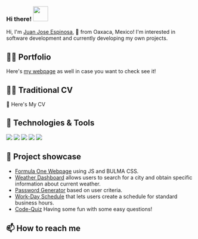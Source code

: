 ### Hi there! <img src="https://raw.githubusercontent.com/MartinHeinz/MartinHeinz/master/wave.gif" width = "40">


Hi, I'm [Juan Jose Espinosa](https://www.linkedin.com/in/jcuetos97/), 🚀 from Oaxaca, Mexico! I'm interested in software development and currently developing my own projects.

## ✍🏻 Portfolio
Here's [my webpage](https://jcuetos97.github.io/Portfolio/) as well in case you want to check see it! 

## 👨‍💻 Traditional CV

📝 Here's My CV
  
## 🤖 Technologies & Tools

![](https://img.shields.io/badge/Editor-VS-informational?style=flat&logo=visualstudio&logoColor=white&color=11A1FF)
![](https://img.shields.io/badge/Code-Javascript-informational?style=flat&logo=javascript&logoColor=white&color=11A1FF)
![](https://img.shields.io/badge/Tools-SQL-informational?style=flat&logo=postgresql&logoColor=white&color=11A1FF)
![](https://img.shields.io/badge/Code-GitHub-informational?style=flat&logo=github&logoColor=white&color=11A1FF)
![](https://img.shields.io/badge/Code-Git-informational?style=flat&logo=git&logoColor=white&color=11A1FF)

## 💼 Project showcase

- [Formula One Webpage](https://davidtc8.github.io/Formula1-Webpage/) using JS and BULMA CSS.
- [Weather Dashboard](https://jcuetos97.github.io/Weather-Dashboard/) allows users to search for a city and obtain specific information about current weather.
- [Password Generator](https://jcuetos97.github.io/Password-Generator/) based on user criteria.
- [Work-Day Schedule](https://jcuetos97.github.io/Work-Day-Scheduler/) that lets users create a schedule for standard business hours.
- [Code-Quiz](https://jcuetos97.github.io/Code-Quiz/) Having some fun with some easy questions!

## 📫 How to reach me

